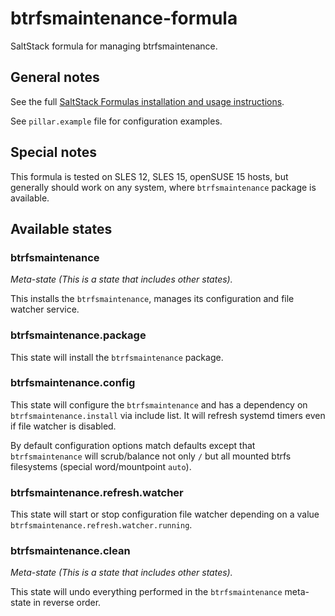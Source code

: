 # btrfsmaintenance-formula

SaltStack formula for managing btrfsmaintenance.

## General notes

See the full [SaltStack Formulas installation and usage instructions](https://docs.saltstack.com/en/latest/topics/development/conventions/formulas.html).

See `pillar.example` file for configuration examples.

## Special notes

This formula is tested on SLES 12, SLES 15, openSUSE 15 hosts, but generally should work on any
system, where `btrfsmaintenance` package is available.

## Available states

### btrfsmaintenance

*Meta-state (This is a state that includes other states).*

This installs the `btrfsmaintenance`, manages its configuration and file watcher service.

### btrfsmaintenance.package

This state will install the `btrfsmaintenance` package.

### btrfsmaintenance.config

This state will configure the `btrfsmaintenance` and has a dependency on `btrfsmaintenance.install` via
include list. It will refresh systemd timers even if file watcher is disabled.

By default configuration options match defaults except that `btrfsmaintenance` will scrub/balance
not only `/` but all mounted btrfs filesystems (special word/mountpoint `auto`).

### btrfsmaintenance.refresh.watcher

This state will start or stop configuration file watcher depending on a value
`btrfsmaintenance.refresh.watcher.running`.

### btrfsmaintenance.clean

*Meta-state (This is a state that includes other states).*

This state will undo everything performed in the `btrfsmaintenance` meta-state in reverse order.
